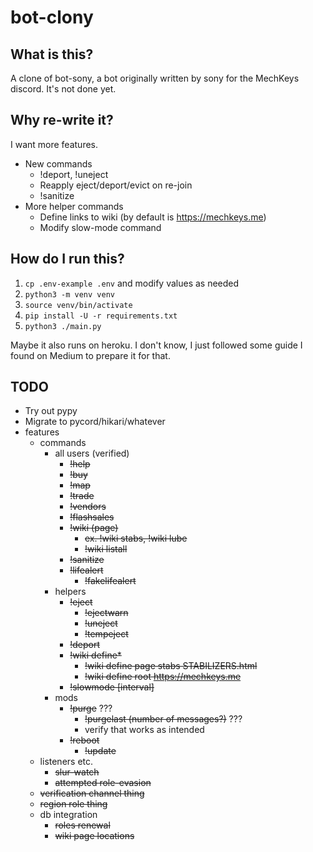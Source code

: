 # bot-clony

## What is this?

A clone of bot-sony, a bot originally written by sony for the MechKeys discord.
It's not done yet.

## Why re-write it?

I want more features.

* New commands
  * !deport, !uneject
  * Reapply eject/deport/evict on re-join
  * !sanitize
* More helper commands
  * Define links to wiki (by default is https://mechkeys.me)
  * Modify slow-mode command

## How do I run this?

1. `cp .env-example .env` and modify values as needed
2. `python3 -m venv venv`
3. `source venv/bin/activate`
4. `pip install -U -r requirements.txt`
5. `python3 ./main.py`

Maybe it also runs on heroku. I don't know, I just followed some guide I found
on Medium to prepare it for that.

## TODO

* Try out pypy
* Migrate to pycord/hikari/whatever
* features
    * commands
      * all users (verified)
        * ~~!help~~
        * ~~!buy~~
        * ~~!map~~
        * ~~!trade~~
        * ~~!vendors~~
        * ~~!flashsales~~
        * ~~!wiki (page)~~
          * ~~ex. !wiki stabs, !wiki lube~~
          * ~~!wiki listall~~
        * ~~!sanitize~~
        * ~~!lifealert~~
          * ~~!fakelifealert~~
      * helpers
        * ~~!eject~~
          * ~~!ejectwarn~~
          * ~~!uneject~~
          * ~~!tempeject~~
        * ~~!deport~~
        * ~~!wiki define*~~
          * ~~!wiki define page stabs STABILIZERS.html~~
          * ~~!wiki define root https://mechkeys.me~~
        * ~~!slowmode \[interval\]~~
      * mods
        * ~~!purge~~ ???
          * ~~!purgelast (number of messages?)~~ ???
          * verify that works as intended
        * ~~!reboot~~
          * ~~!update~~
    * listeners etc.
      * ~~slur-watch~~
      * ~~attempted role-evasion~~
    * ~~verification channel thing~~
    * ~~region role thing~~
    * db integration
      * ~~roles renewal~~
      * ~~wiki page locations~~
